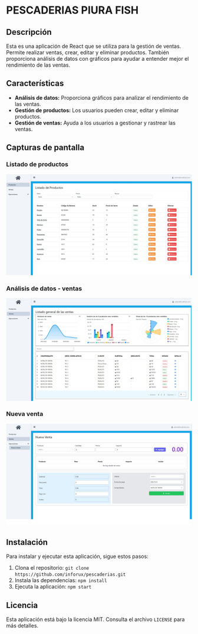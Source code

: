 # PESCADERIAS PIURA FISH 

## Descripción

Esta es una aplicación de React que se utiliza para la gestión de ventas. Permite realizar ventas, crear, editar y eliminar productos. También proporciona análisis de datos con gráficos para ayudar a entender mejor el rendimiento de las ventas.

## Características

- **Análisis de datos:** Proporciona gráficos para analizar el rendimiento de las ventas.
- **Gestión de productos:** Los usuarios pueden crear, editar y eliminar productos.
- **Gestión de ventas:** Ayuda a los usuarios a gestionar y rastrear las ventas.

## Capturas de pantalla

### Listado de productos
![Listado de productos](src/images/sc1.jpg)

### Análisis de datos - ventas
![Análisis de datos - ventas](src/images/sc2.jpg)

### Nueva venta
![Nueva venta](src/images/sc3.jpg)

## Instalación

Para instalar y ejecutar esta aplicación, sigue estos pasos:

1. Clona el repositorio: `git clone https://github.com/inforux/pescaderias.git`
2. Instala las dependencias: `npm install`
3. Ejecuta la aplicación: `npm start`

## Licencia

Esta aplicación está bajo la licencia MIT. Consulta el archivo `LICENSE` para más detalles.